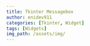 ```yaml
---
title: Tkinter Messagebox
author: enidev911
categories: [Tkinter, Widget]
tags: [Widgets]
img_path: /assets/img/
---
```


